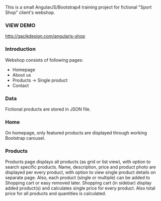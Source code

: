 <p>This is a small AngularJS/Bootstrap4 training project for fictional "Sport Shop" client's webshop.</p>

<h3>VIEW DEMO</h3>
<p><a href="http://gacikdesign.com/angularjs-shop">http://gacikdesign.com/angularjs-shop</a></p>

<h3>Introduction</h3>
<p>Webshop consists of following pages:</p>
<ul>
  <li>Homepage</li>
  <li>About us</li>
  <li>Products -> Single product</li>
  <li>Contact</li>
</ul>


<h3>Data</h3>
<p>Fictional products are stored in JSON file.</p>

<h3>Home</h3>
<p>On homepage, only featured products are displayed through working Bootstrap carousel.</p>

<h3>Products</h3>
<p>Products page displays all products (as grid or list view), with option to search specific products.
Name, description, price and product photo are displayed per every product, with option to view single product details on separate page.
Also, each product (single or multiple) can be added to Shopping cart or easy removed later.
Shopping cart (in sidebar) display added product(s) and calculates single price for every product. Also total price for all products and quantities is calculated.</p>

